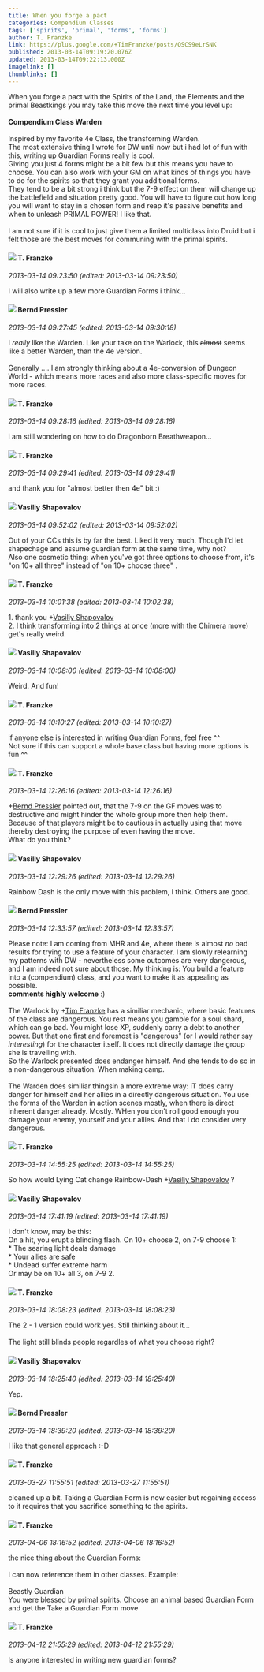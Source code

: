 ```yaml
---
title: When you forge a pact
categories: Compendium Classes
tags: ['spirits', 'primal', 'forms', 'forms']
author: T. Franzke
link: https://plus.google.com/+TimFranzke/posts/QSCS9eLrSNK
published: 2013-03-14T09:19:20.076Z
updated: 2013-03-14T09:22:13.000Z
imagelink: []
thumblinks: []
---
```


When you forge a pact with the Spirits of the Land, the Elements and the primal Beastkings you may take this move the next time you level up:<br /><br /><b>Compendium Class Warden</b><br /><br />Inspired by my favorite 4e Class, the transforming Warden.<br />The most extensive thing I wrote for DW until now but i had lot of fun with this, writing up Guardian Forms really is cool. <br />Giving you just 4 forms might be a bit few but this means you have to choose. You can also work with your GM on what kinds of things you have to do for the spirits so that they grant you additional forms.<br />They tend to be a bit strong i think but the 7-9 effect on them will change up the battlefield and situation pretty good. You will have to figure out how long you will want to stay in a chosen form and reap it&#39;s passive benefits and when to unleash PRIMAL POWER! I like that.  <br /><br />I am not sure if it is cool to just give them a limited multiclass into Druid but i felt those are the best moves for communing with the primal spirits.
<div id='comment z13ci3haonzavv3gg04chrfb3r3xupugn5o'>
  <h4><img src='{{site.baseurl}}//images/avatars/110330901807759406775_photo.jpg'> T. Franzke</h4>
      <p><cite>2013-03-14 09:23:50 (edited: 2013-03-14 09:23:50)</cite></p>
        <p>I will also write up a few more Guardian Forms i think... </p>
</div>
        

<div id='comment z13ci3haonzavv3gg04chrfb3r3xupugn5o'>
  <h4><img src='{{site.baseurl}}//images/avatars/110625243561124101072_photo.jpg'> Bernd Pressler</h4>
      <p><cite>2013-03-14 09:27:45 (edited: 2013-03-14 09:30:18)</cite></p>
        <p>I <i>really</i> like the Warden. Like your take on the Warlock, this <del>almost</del> seems like a better Warden, than the 4e version.<br /><br />Generally .... I am strongly thinking about a 4e-conversion of Dungeon World - which means more races and also more class-specific moves for more races.</p>
</div>
        

<div id='comment z13ci3haonzavv3gg04chrfb3r3xupugn5o'>
  <h4><img src='{{site.baseurl}}//images/avatars/110330901807759406775_photo.jpg'> T. Franzke</h4>
      <p><cite>2013-03-14 09:28:16 (edited: 2013-03-14 09:28:16)</cite></p>
        <p>i am still wondering on how to do Dragonborn Breathweapon...</p>
</div>
        

<div id='comment z13ci3haonzavv3gg04chrfb3r3xupugn5o'>
  <h4><img src='{{site.baseurl}}//images/avatars/110330901807759406775_photo.jpg'> T. Franzke</h4>
      <p><cite>2013-03-14 09:29:41 (edited: 2013-03-14 09:29:41)</cite></p>
        <p>and thank you for &quot;almost better then 4e&quot; bit :)</p>
</div>
        

<div id='comment z13ci3haonzavv3gg04chrfb3r3xupugn5o'>
  <h4><img src='{{site.baseurl}}//images/avatars/105808699738403752805_photo.jpg'> Vasiliy Shapovalov</h4>
      <p><cite>2013-03-14 09:52:02 (edited: 2013-03-14 09:52:02)</cite></p>
        <p>Out of your CCs this is by far the best. Liked it very much. Though I&#39;d let shapechage and assume guardian form at the same time, why not?<br />Also one cosmetic thing: when you&#39;ve got three options to choose from, it&#39;s &quot;on 10+ all three&quot; instead of &quot;on 10+ choose three&quot; .</p>
</div>
        

<div id='comment z13ci3haonzavv3gg04chrfb3r3xupugn5o'>
  <h4><img src='{{site.baseurl}}//images/avatars/110330901807759406775_photo.jpg'> T. Franzke</h4>
      <p><cite>2013-03-14 10:01:38 (edited: 2013-03-14 10:02:38)</cite></p>
        <p>1. thank you <span class="proflinkWrapper"><span class="proflinkPrefix">+</span><a class="proflink" href="https://plus.google.com/105808699738403752805" oid="105808699738403752805">Vasiliy Shapovalov</a></span> <br />2. I think transforming into 2 things at once (more with the Chimera move) get&#39;s really weird.</p>
</div>
        

<div id='comment z13ci3haonzavv3gg04chrfb3r3xupugn5o'>
  <h4><img src='{{site.baseurl}}//images/avatars/105808699738403752805_photo.jpg'> Vasiliy Shapovalov</h4>
      <p><cite>2013-03-14 10:08:00 (edited: 2013-03-14 10:08:00)</cite></p>
        <p>Weird. And fun!</p>
</div>
        

<div id='comment z13ci3haonzavv3gg04chrfb3r3xupugn5o'>
  <h4><img src='{{site.baseurl}}//images/avatars/110330901807759406775_photo.jpg'> T. Franzke</h4>
      <p><cite>2013-03-14 10:10:27 (edited: 2013-03-14 10:10:27)</cite></p>
        <p>if anyone else is interested in writing Guardian Forms, feel free ^^<br />Not sure if this can support a whole base class but having more options is fun ^^</p>
</div>
        

<div id='comment z13ci3haonzavv3gg04chrfb3r3xupugn5o'>
  <h4><img src='{{site.baseurl}}//images/avatars/110330901807759406775_photo.jpg'> T. Franzke</h4>
      <p><cite>2013-03-14 12:26:16 (edited: 2013-03-14 12:26:16)</cite></p>
        <p><span class="proflinkWrapper"><span class="proflinkPrefix">+</span><a class="proflink" href="https://plus.google.com/110625243561124101072" oid="110625243561124101072">Bernd Pressler</a></span> pointed out, that the 7-9 on the GF moves was to destructive and might hinder the whole group more then help them. <br />Because of that players might be to cautious in actually using that move thereby destroying the purpose of even having the move.<br />What do you think?</p>
</div>
        

<div id='comment z13ci3haonzavv3gg04chrfb3r3xupugn5o'>
  <h4><img src='{{site.baseurl}}//images/avatars/105808699738403752805_photo.jpg'> Vasiliy Shapovalov</h4>
      <p><cite>2013-03-14 12:29:26 (edited: 2013-03-14 12:29:26)</cite></p>
        <p>Rainbow Dash is the only move with this problem, I think. Others are good.</p>
</div>
        

<div id='comment z13ci3haonzavv3gg04chrfb3r3xupugn5o'>
  <h4><img src='{{site.baseurl}}//images/avatars/110625243561124101072_photo.jpg'> Bernd Pressler</h4>
      <p><cite>2013-03-14 12:33:57 (edited: 2013-03-14 12:33:57)</cite></p>
        <p>Please note: I am coming from MHR and 4e, where there is almost <i>no</i> bad results for trying to use a feature of your character. I am slowly relearning my patterns with DW - nevertheless some outcomes are very dangerous, and I am indeed not sure about those. My thinking is: You build a feature into a (compendium) class, and you want to make it as appealing as possible.<br /><b>comments highly welcome</b> :)<br /><br />The Warlock by <span class="proflinkWrapper"><span class="proflinkPrefix">+</span><a class="proflink" href="https://plus.google.com/110330901807759406775" oid="110330901807759406775">Tim Franzke</a></span> has a similiar mechanic, where basic features of the class are dangerous. You rest means you gamble for a soul shard, which can go bad. You might lose XP, suddenly carry a debt to another power. But that one first and foremost is &quot;dangerous&quot; (or I would rather say <i>interesting</i>) for the character itself. It does not directly damage the group she is travelling with.<br />So the Warlock presented does endanger himself. And she tends to do so in a non-dangerous situation. When making camp.<br /><br />The Warden does similiar thingsin a more extreme way: iT does carry danger for himself and her allies in a directly dangerous situation. You use the forms of the Warden in action scenes mostly, when there is direct inherent danger already. Mostly. WHen you don&#39;t roll good enough you damage your enemy, yourself and your allies. And that I do consider very dangerous.</p>
</div>
        

<div id='comment z13ci3haonzavv3gg04chrfb3r3xupugn5o'>
  <h4><img src='{{site.baseurl}}//images/avatars/110330901807759406775_photo.jpg'> T. Franzke</h4>
      <p><cite>2013-03-14 14:55:25 (edited: 2013-03-14 14:55:25)</cite></p>
        <p>So how would Lying Cat change Rainbow-Dash <span class="proflinkWrapper"><span class="proflinkPrefix">+</span><a class="proflink" href="https://plus.google.com/105808699738403752805" oid="105808699738403752805">Vasiliy Shapovalov</a></span> ?</p>
</div>
        

<div id='comment z13ci3haonzavv3gg04chrfb3r3xupugn5o'>
  <h4><img src='{{site.baseurl}}//images/avatars/105808699738403752805_photo.jpg'> Vasiliy Shapovalov</h4>
      <p><cite>2013-03-14 17:41:19 (edited: 2013-03-14 17:41:19)</cite></p>
        <p>I don&#39;t know, may be this:<br />On a hit, you erupt a blinding flash. On 10+ choose 2, on 7-9 choose 1:<br />* The searing light deals damage<br />* Your allies are safe<br />* Undead suffer extreme harm<br />Or may be on 10+ all 3, on 7-9 2.</p>
</div>
        

<div id='comment z13ci3haonzavv3gg04chrfb3r3xupugn5o'>
  <h4><img src='{{site.baseurl}}//images/avatars/110330901807759406775_photo.jpg'> T. Franzke</h4>
      <p><cite>2013-03-14 18:08:23 (edited: 2013-03-14 18:08:23)</cite></p>
        <p>The 2 - 1 version could work yes. Still thinking about it...<br /><br />The light still blinds people regardles of what you choose right?</p>
</div>
        

<div id='comment z13ci3haonzavv3gg04chrfb3r3xupugn5o'>
  <h4><img src='{{site.baseurl}}//images/avatars/105808699738403752805_photo.jpg'> Vasiliy Shapovalov</h4>
      <p><cite>2013-03-14 18:25:40 (edited: 2013-03-14 18:25:40)</cite></p>
        <p>Yep.</p>
</div>
        

<div id='comment z13ci3haonzavv3gg04chrfb3r3xupugn5o'>
  <h4><img src='{{site.baseurl}}//images/avatars/110625243561124101072_photo.jpg'> Bernd Pressler</h4>
      <p><cite>2013-03-14 18:39:20 (edited: 2013-03-14 18:39:20)</cite></p>
        <p>I like that general approach :-D</p>
</div>
        

<div id='comment z13ci3haonzavv3gg04chrfb3r3xupugn5o'>
  <h4><img src='{{site.baseurl}}//images/avatars/110330901807759406775_photo.jpg'> T. Franzke</h4>
      <p><cite>2013-03-27 11:55:51 (edited: 2013-03-27 11:55:51)</cite></p>
        <p>cleaned up a bit. Taking a Guardian Form is now easier but regaining access to it requires that you sacrifice something to the spirits. </p>
</div>
        

<div id='comment z13ci3haonzavv3gg04chrfb3r3xupugn5o'>
  <h4><img src='{{site.baseurl}}//images/avatars/110330901807759406775_photo.jpg'> T. Franzke</h4>
      <p><cite>2013-04-06 18:16:52 (edited: 2013-04-06 18:16:52)</cite></p>
        <p>the nice thing about the Guardian Forms: <br /><br />I can now reference them in other classes. Example:<br /><br />Beastly Guardian<br />You were blessed by primal spirits. Choose an animal based Guardian Form and get the Take a Guardian Form move </p>
</div>
        

<div id='comment z13ci3haonzavv3gg04chrfb3r3xupugn5o'>
  <h4><img src='{{site.baseurl}}//images/avatars/110330901807759406775_photo.jpg'> T. Franzke</h4>
      <p><cite>2013-04-12 21:55:29 (edited: 2013-04-12 21:55:29)</cite></p>
        <p>Is anyone interested in writing new guardian forms? </p>
</div>
        